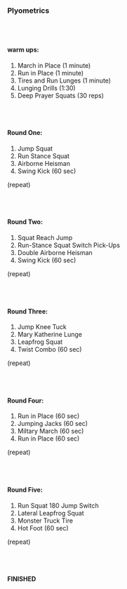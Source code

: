 <h3> Plyometrics </h3>

<br>
<br/>

<h4> warm ups: </h4>

1. March in Place (1 minute)
2. Run in Place (1 minute)
3. Tires and Run Lunges (1 minute)
4. Lunging Drills (1:30)
5. Deep Prayer Squats (30 reps)

<br>
</br>

<h4> Round One: </h4> 

1. Jump Squat
2. Run Stance Squat
3. Airborne Heisman
4. Swing Kick (60 sec) 

(repeat) 

<br>
</br>

<h4> Round Two: </h4>

1. Squat Reach Jump
2. Run-Stance Squat Switch Pick-Ups
3. Double Airborne Heisman 
4. Swing Kick (60 sec)

(repeat) 

<br>
</br>


<h4> Round Three: </h4>

1. Jump Knee Tuck
2. Mary Katherine Lunge 
3. Leapfrog Squat
4. Twist Combo (60 sec)

(repeat)

<br>
</br>

<h4> Round Four: </h4>

1. Run in Place (60 sec)
2. Jumping Jacks (60 sec)
3. Miltary March (60 sec)
4. Run in Place (60 sec)

(repeat)

<br>
</br>

<h4> Round Five: </h4>

1. Run Squat 180 Jump Switch
2. Lateral Leapfrog Squat
3. Monster Truck Tire
4. Hot Foot (60 sec)

(repeat)

<br>
</br>

<h4> FINISHED </h4>
